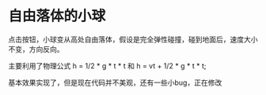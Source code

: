 # 自由落体的小球

点击按钮，小球变从高处自由落体，假设是完全弹性碰撞，碰到地面后，速度大小不变，方向反向。

主要利用了物理公式 h = 1/2 * g * t * t 和 h = vt + 1/2 * g * t * t;

基本效果实现了，但是现在代码并不美观，还有一些小bug，正在修改